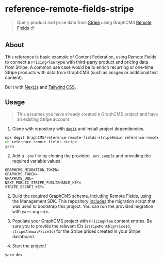 # reference-remote-fields-stripe

> Query product and price data from [Stripe](https://stripe.com/docs/api) using GraphCMS [Remote Fields](https://graphcms.com/docs/schema/field-types#remote) 💳

## About

This reference is basic example of Content Federation, using Remote Fields to connect a `PricingPlan` type with third-party product and pricing data from Stripe. A common use case would be to enrich recurring or one-time Stripe products with data from GraphCMS (such as images or additional text content).

Built with [Next.js](https://nextjs.org/) and [Tailwind CSS](https://tailwindcss.com).

## Usage

> This assumes you have already created a GraphCMS project and have an existing Stripe account

1. Clone with repository with [`degit`](https://github.com/Rich-Harris/degit) and install project dependencies.

```bash
npx degit GraphCMS/reference-remote-fields-stripe#main reference-remote-fields-stripe
cd reference-remote-fields-stripe
yarn
```

2. Add a `.env` file by cloning the provided `.env.sample` and providing the required variable values.

```
GRAPHCMS_MIGRATION_TOKEN=
GRAPHCMS_TOKEN=
GRAPHCMS_URL=
NEXT_PUBLIC_STRIPE_PUBLISHABLE_KEY=
STRIPE_SECRET_KEY=
```

2. Build the required GraphCMS schema, including Remote Fields, using the Management SDK. This repository [includes](migration.js) the migration script that was used to bootstrap this project. You can run the provided migration with `yarn migrate`.

3. Populate your GraphCMS project with `PricingPlan` content entries. Be sure you to provide the relevant IDs (`stripeMonthlyPriceId`, `stripeAnnualPriceId`) for the Stripe prices created in your Stripe dashboard.

4. Start the project!

```
yarn dev
```
